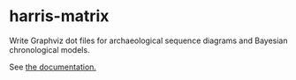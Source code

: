 # harris-matrix
Write Graphviz dot files for archaeological sequence diagrams and Bayesian chronological models.

See [the documentation.](https://www.tsdye2.com/harris-matrix/index.html)
